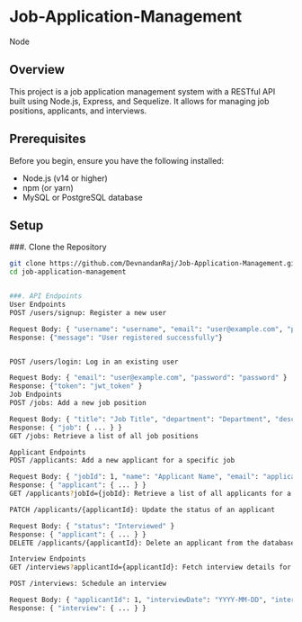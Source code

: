 # Job-Application-Management
Node
## Overview

This project is a job application management system with a RESTful API built using Node.js, Express, and Sequelize. It allows for managing job positions, applicants, and interviews.

## Prerequisites

Before you begin, ensure you have the following installed:
- Node.js (v14 or higher)
- npm (or yarn)
- MySQL or PostgreSQL database

## Setup

###. Clone the Repository

```bash
git clone https://github.com/DevnandanRaj/Job-Application-Management.git
cd job-application-management


###. API Endpoints
User Endpoints
POST /users/signup: Register a new user

Request Body: { "username": "username", "email": "user@example.com", "password": "password" }
Response: {"message": "User registered successfully"}


POST /users/login: Log in an existing user

Request Body: { "email": "user@example.com", "password": "password" }
Response: {"token": "jwt_token" }
Job Endpoints
POST /jobs: Add a new job position

Request Body: { "title": "Job Title", "department": "Department", "description": "Job Description", "openDate": "YYYY-MM-DD" }
Response: { "job": { ... } }
GET /jobs: Retrieve a list of all job positions

Applicant Endpoints
POST /applicants: Add a new applicant for a specific job

Request Body: { "jobId": 1, "name": "Applicant Name", "email": "applicant@example.com", "resumeLink": "http://resume.link", "status": "Pending" }
Response: { "applicant": { ... } }
GET /applicants?jobId={jobId}: Retrieve a list of all applicants for a specific job

PATCH /applicants/{applicantId}: Update the status of an applicant

Request Body: { "status": "Interviewed" }
Response: { "applicant": { ... } }
DELETE /applicants/{applicantId}: Delete an applicant from the database

Interview Endpoints
GET /interviews?applicantId={applicantId}: Fetch interview details for a specific applicant

POST /interviews: Schedule an interview

Request Body: { "applicantId": 1, "interviewDate": "YYYY-MM-DD", "interviewerName": "Interviewer Name" }
Response: { "interview": { ... } }
